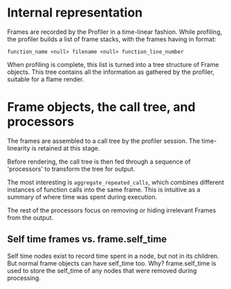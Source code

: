 
# Internal representation

Frames are recorded by the Profiler in a time-linear fashion. While profiling,
the profiler builds a list of frame stacks, with the frames having in format:

    function_name <null> filename <null> function_line_number

When profiling is complete, this list is turned into a tree structure of
Frame objects. This tree contains all the information as gathered by the
profiler, suitable for a flame render.

# Frame objects, the call tree, and processors

The frames are assembled to a call tree by the profiler session. The
time-linearity is retained at this stage.

Before rendering, the call tree is then fed through a sequence of 'processors'
to transform the tree for output.

The most interesting is `aggregate_repeated_calls`, which combines different
instances of function calls into the same frame. This is intuitive as a
summary of where time was spent during execution.

The rest of the processors focus on removing or hiding irrelevant Frames
from the output.

## Self time frames vs. frame.self_time

Self time nodes exist to record time spent in a node, but not in its children.
But normal frame objects can have self_time too. Why? frame.self_time is used
to store the self_time of any nodes that were removed during processing. 
